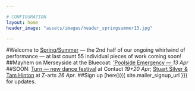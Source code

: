 ```yaml
---

# CONFIGURATION
layout: home
header_image: "assets/images/header_springsummer13.jpg"

---
```

#Welcome to [Spring/Summer](/current/2013-springsummer/index.html) — the 2nd half of our ongoing whirlwind of performance — at last count 55 individual pieces of work coming soon!    
##Mayhem on Merseyside at the Bluecoat: ['Poolside Emergency — ](/current/2013-poolside/index.html) *13 Apr*
##SOON: [Turn — new dance festival](/current/2013-turn/index.html) at Contact *19+20 Apr*; [Stuart Silver & Tam Hinton](/current/2013-springsummer/silverhinton/index.html) at Z-arts *26 Apr*.
##Sign up [here]({{ site.mailer_signup_url }}) for updates.
